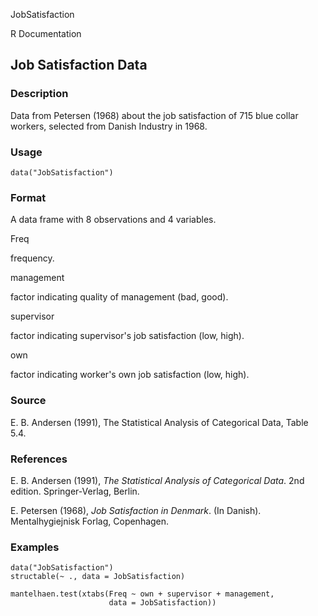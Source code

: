 JobSatisfaction

R Documentation

## Job Satisfaction Data

### Description

Data from Petersen (1968) about the job satisfaction of 715 blue collar
workers, selected from Danish Industry in 1968.

### Usage

    
    data("JobSatisfaction")

### Format

A data frame with 8 observations and 4 variables.

Freq

frequency.

management

factor indicating quality of management (bad, good).

supervisor

factor indicating supervisor's job satisfaction (low, high).

own

factor indicating worker's own job satisfaction (low, high).

### Source

E. B. Andersen (1991), The Statistical Analysis of Categorical Data, Table
5.4.

### References

E. B. Andersen (1991), _The Statistical Analysis of Categorical Data_. 2nd
edition. Springer-Verlag, Berlin.

E. Petersen (1968), _Job Satisfaction in Denmark_. (In Danish).
Mentalhygiejnisk Forlag, Copenhagen.

### Examples

    
    data("JobSatisfaction")
    structable(~ ., data = JobSatisfaction)
    
    mantelhaen.test(xtabs(Freq ~ own + supervisor + management,
                          data = JobSatisfaction))
    

